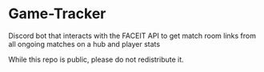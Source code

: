 # Game-Tracker
Discord bot that interacts with the FACEIT API to get match room links from all ongoing matches on a hub and player stats

While this repo is public, please do not redistribute it.
